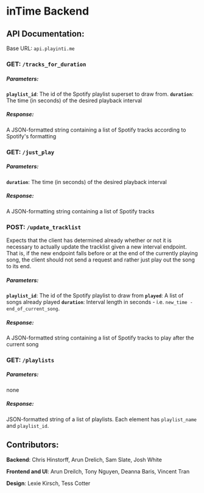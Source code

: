# inTime Backend

## API Documentation:

Base URL: `api.playinti.me`

### GET: `/tracks_for_duration`
##### Parameters:
  **`playlist_id`**: The id of the Spotify playlist superset to draw from.
  **`duration`**: The time (in seconds) of the desired playback interval
##### Response:
  A JSON-formatted string containing a list of Spotify tracks according to Spotify's formatting

### GET: `/just_play`
##### Parameters:
  **`duration`**: The time (in seconds) of the desired playback interval
##### Response:
  A JSON-formatting string containing a list of Spotify tracks

### POST: `/update_tracklist`
Expects that the client has determined already whether or not it is necessary to actually update the tracklist given a new interval endpoint. That is, if the new endpoint falls before or at the end of the currently playing song, the client should not send a request and rather just play out the song to its end.
##### Parameters:
  **`playlist_id`**: The id of the Spotify playlist to draw from
  **`played`**: A list of songs already played
  **`duration`**: Interval length in seconds - i.e. `new_time - end_of_current_song`.
##### Response:
  A JSON-formatted string containing a list of Spotify tracks to play after the current song

### GET: `/playlists`
##### Parameters:
  none
##### Response:
  JSON-formatted string of a list of playlists. Each element has `playlist_name` and `playlist_id`.

## Contributors:

**Backend**: Chris Hinstorff, Arun Drelich, Sam Slate, Josh White

**Frontend and UI**: Arun Dreilch, Tony Nguyen, Deanna Baris, Vincent Tran

**Design**: Lexie Kirsch, Tess Cotter

